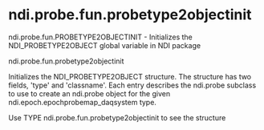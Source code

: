 # ndi.probe.fun.probetype2objectinit

  ndi.probe.fun.PROBETYPE2OBJECTINIT - Initializes the NDI_PROBETYPE2OBJECT global variable in NDI package
 
  ndi.probe.fun.probetype2objectinit
 
  Initializes the NDI_PROBETYPE2OBJECT structure. The structure has two fields,
  'type' and 'classname'. Each entry describes the ndi.probe subclass to use to
  create an ndi.probe object for the given ndi.epoch.epochprobemap_daqsystem type.
  
  Use TYPE ndi.probe.fun.probetype2objectinit to see the structure
